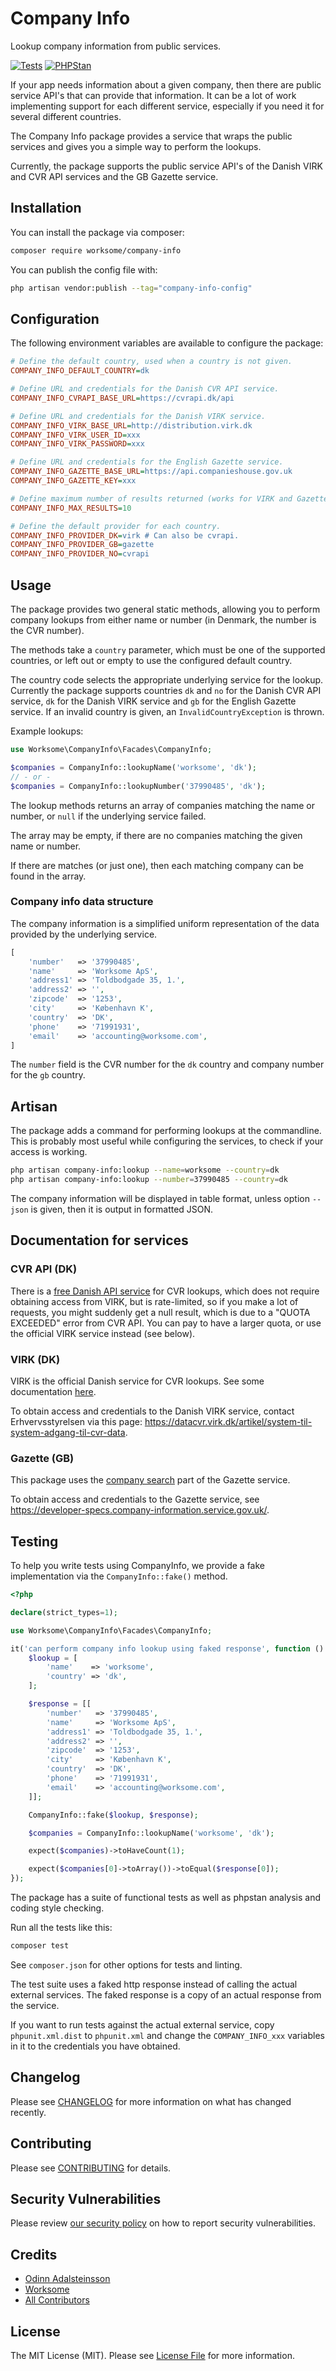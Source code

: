 # Company Info

Lookup company information from public services.

[![Tests](https://github.com/worksome/company-info/actions/workflows/run-tests.yml/badge.svg)](https://github.com/worksome/company-info/actions/workflows/run-tests.yml)
[![PHPStan](https://github.com/worksome/company-info/actions/workflows/phpstan.yml/badge.svg)](https://github.com/worksome/company-info/actions/workflows/phpstan.yml)

If your app needs information about a given company, then there are public service API's that can provide that information. It can be a lot of work implementing support for each different service, especially if you need it for several different countries.

The Company Info package provides a service that wraps the public services and gives you a simple way to perform the lookups.

Currently, the package supports the public service API's of the Danish VIRK and CVR API services and the GB Gazette service.

## Installation

You can install the package via composer:

```bash
composer require worksome/company-info
```

You can publish the config file with:

```sh
php artisan vendor:publish --tag="company-info-config"
```

## Configuration

The following environment variables are available to configure the package:

```ini
# Define the default country, used when a country is not given.
COMPANY_INFO_DEFAULT_COUNTRY=dk

# Define URL and credentials for the Danish CVR API service.
COMPANY_INFO_CVRAPI_BASE_URL=https://cvrapi.dk/api

# Define URL and credentials for the Danish VIRK service.
COMPANY_INFO_VIRK_BASE_URL=http://distribution.virk.dk
COMPANY_INFO_VIRK_USER_ID=xxx
COMPANY_INFO_VIRK_PASSWORD=xxx

# Define URL and credentials for the English Gazette service.
COMPANY_INFO_GAZETTE_BASE_URL=https://api.companieshouse.gov.uk
COMPANY_INFO_GAZETTE_KEY=xxx

# Define maximum number of results returned (works for VIRK and Gazette).
COMPANY_INFO_MAX_RESULTS=10

# Define the default provider for each country.
COMPANY_INFO_PROVIDER_DK=virk # Can also be cvrapi.
COMPANY_INFO_PROVIDER_GB=gazette
COMPANY_INFO_PROVIDER_NO=cvrapi
```

## Usage

The package provides two general static methods, allowing you to perform company lookups from either name or number (in Denmark, the number is the CVR number).

The methods take a `country` parameter, which must be one of the supported countries, or left out or empty to use the configured default country.

The country code selects the appropriate underlying service for the lookup. Currently the package supports countries `dk` and `no` for the Danish CVR API service, `dk` for the Danish VIRK service and `gb` for the English Gazette service. If an invalid country is given, an `InvalidCountryException` is thrown.

Example lookups:

```php
use Worksome\CompanyInfo\Facades\CompanyInfo;

$companies = CompanyInfo::lookupName('worksome', 'dk');
// - or -
$companies = CompanyInfo::lookupNumber('37990485', 'dk');
```

The lookup methods returns an array of companies matching the name or number, or `null` if the underlying service failed.

The array may be empty, if there are no companies matching the given name or number.

If there are matches (or just one), then each matching company can be found in the array.

### Company info data structure

The company information is a simplified uniform representation of the data provided by the underlying service.

```php
[
    'number'   => '37990485',
    'name'     => 'Worksome ApS',
    'address1' => 'Toldbodgade 35, 1.',
    'address2' => '',
    'zipcode'  => '1253',
    'city'     => 'København K',
    'country'  => 'DK',
    'phone'    => '71991931',
    'email'    => 'accounting@worksome.com',
]
```

The `number` field is the CVR number for the `dk` country and company number for the `gb` country.

## Artisan

The package adds a command for performing lookups at the commandline. This is probably most useful while configuring the services, to check if your access is working.

```sh
php artisan company-info:lookup --name=worksome --country=dk
php artisan company-info:lookup --number=37990485 --country=dk
```

The company information will be displayed in table format, unless option `--json` is given, then it is output in formatted JSON.

## Documentation for services

### CVR API (DK)

There is a [free Danish API service](https://cvrapi.dk/documentation) for CVR lookups, which does not require obtaining access from VIRK, but is rate-limited, so if you make a lot of requests, you might suddenly get a null result, which is due to a "QUOTA EXCEEDED" error from CVR API. You can pay to have a larger quota, or use the official VIRK service instead (see below).

### VIRK (DK)

VIRK is the official Danish service for CVR lookups. See some documentation [here](https://data.virk.dk/sites/default/files/soegeeksempler_v.6.x.pdf).

To obtain access and credentials to the Danish VIRK service, contact Erhvervsstyrelsen via this page: https://datacvr.virk.dk/artikel/system-til-system-adgang-til-cvr-data.

### Gazette (GB)

This package uses the [company search](https://developer-specs.company-information.service.gov.uk/companies-house-public-data-api/reference/search/search-companies) part of the Gazette service.


To obtain access and credentials to the Gazette service, see https://developer-specs.company-information.service.gov.uk/.

## Testing

To help you write tests using CompanyInfo, we provide a fake implementation via the `CompanyInfo::fake()` method.

```php
<?php

declare(strict_types=1);

use Worksome\CompanyInfo\Facades\CompanyInfo;

it('can perform company info lookup using faked response', function () {
    $lookup = [
        'name'    => 'worksome',
        'country' => 'dk',
    ];

    $response = [[
        'number'   => '37990485',
        'name'     => 'Worksome ApS',
        'address1' => 'Toldbodgade 35, 1.',
        'address2' => '',
        'zipcode'  => '1253',
        'city'     => 'København K',
        'country'  => 'DK',
        'phone'    => '71991931',
        'email'    => 'accounting@worksome.com',
    ]];

    CompanyInfo::fake($lookup, $response);

    $companies = CompanyInfo::lookupName('worksome', 'dk');

    expect($companies)->toHaveCount(1);

    expect($companies[0]->toArray())->toEqual($response[0]);
});
```

The package has a suite of functional tests as well as phpstan analysis and coding style checking.

Run all the tests like this:

```sh
composer test
```

See `composer.json` for other options for tests and linting.

The test suite uses a faked http response instead of calling the actual external services. The faked response is a copy of an actual response from the service.

If you want to run tests against the actual external service, copy `phpunit.xml.dist` to `phpunit.xml` and change the `COMPANY_INFO_xxx` variables in it to the credentials you have obtained.


## Changelog

Please see [CHANGELOG](CHANGELOG.md) for more information on what has changed recently.

## Contributing

Please see [CONTRIBUTING](.github/CONTRIBUTING.md) for details.

## Security Vulnerabilities

Please review [our security policy](../../security/policy) on how to report security vulnerabilities.

## Credits

- [Odinn Adalsteinsson](https://github.com/odinns)
- [Worksome](https://github.com/worksome)
- [All Contributors](../../contributors)

## License

The MIT License (MIT). Please see [License File](LICENSE.md) for more information.
